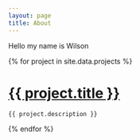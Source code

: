 ```yaml
---
layout: page
title: About
---
```


Hello my name is Wilson

<div class="projects">
  {% for project in site.data.projects %}
  <div class="project">
    <h1 class="post-title">
      <a href="{{ project.link }}">
        {{ project.title }}
      </a>
    </h1>



    {{ project.description }}
  </div>
  {% endfor %}
</div>